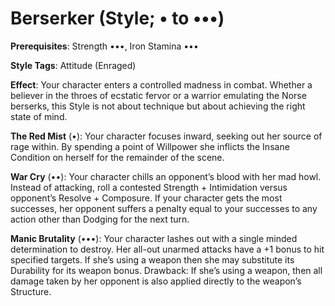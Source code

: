 # Berserker (Style; • to •••) 
**Prerequisites**: Strength •••, Iron Stamina ••• 

**Style Tags**: Attitude (Enraged) 

**Effect**: Your character enters a controlled madness in combat. Whether a believer in the throes of ecstatic fervor or a warrior emulating the Norse berserks, this Style is not about technique but about achieving the right state of mind. 

**The Red Mist** (•): Your character focuses inward, seeking out her source of rage within. By spending a point of Willpower she inflicts the Insane Condition on herself for the remainder of the scene. 

**War Cry** (••): Your character chills an opponent’s blood with her mad howl. Instead of attacking, roll a contested Strength + Intimidation versus opponent’s Resolve + Composure. If your character gets the most successes, her opponent suffers a penalty equal to your successes to any action other than Dodging for the next turn. 

**Manic Brutality** (•••): Your character lashes out with a single minded determination to destroy. Her all-out unarmed attacks have a +1 bonus to hit specified targets. If she’s using a weapon then she may substitute its Durability for its weapon bonus. Drawback: If she’s using a weapon, then all damage taken by her opponent is also applied directly to the weapon’s Structure.